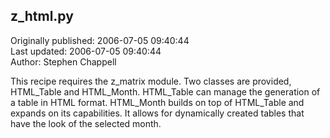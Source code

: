 ## z_html.py  
Originally published: 2006-07-05 09:40:44  
Last updated: 2006-07-05 09:40:44  
Author: Stephen Chappell  
  
This recipe requires the z_matrix module.
Two classes are provided, HTML_Table and HTML_Month.
HTML_Table can manage the generation of a table in HTML format.
HTML_Month builds on top of HTML_Table and expands on its capabilities.
It allows for dynamically created tables that have the look of the selected month.